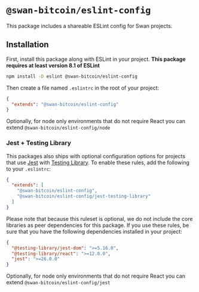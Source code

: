 # `@swan-bitcoin/eslint-config`

This package includes a shareable ESLint config for Swan projects.

## Installation

First, install this package along with ESLint in your project. **This package requires at least version 8.1 of ESLint**

```sh
npm install -D eslint @swan-bitcoin/eslint-config
```

Then create a file named `.eslintrc` in the root of your project:

```json
{
  "extends": "@swan-bitcoin/eslint-config"
}
```

Optionally, for node only environments that do not require React you can extend `@swan-bitcoin/eslint-config/node`

### Jest + Testing Library

This packages also ships with optional configuration options for projects that use [Jest](https://jestjs.io/) with [Testing Library](https://testing-library.com). To enable these rules, add the following to your `.eslintrc`:

```json
{
  "extends": [
    "@swan-bitcoin/eslint-config",
    "@swan-bitcoin/eslint-config/jest-testing-library"
  ]
}
```

Please note that because this ruleset is optional, we do not include the core libraries as peer dependencies for this package. If you use these rules, be sure that you have the following dependencies installed in your project:

```json
{
  "@testing-library/jest-dom": ">=5.16.0",
  "@testing-library/react": ">=12.0.0",
  "jest": ">=26.0.0"
}
```

Optionally, for node only environments that do not require React you can extend `@swan-bitcoin/eslint-config/jest`
